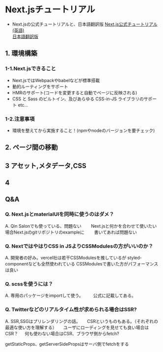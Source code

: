 # Next.jsチュートリアル
- Next.jsの公式チュートリアルと、日本語翻訳版
[Next.js公式チュートリアル(英語)](https://nextjs.org/learn/basics/create-nextjs-app)<br>
[日本語翻訳版](
https://qiita.com/thesugar/items/01896c1faa8241e6b1bc)

## 1. 環境構築
### 1-1.Next.jsできること
- Next.jsではWebpackやbabelなどが標準搭載
- 動的ルーティングをサポート
- HMRのサポート(コードを変更すると自動でページに反映される)
- CSS と Sass のビルトイン、及びあらゆる CSS-in-JS ライブラリのサポート
etc...

### 1-2.注意事項
- 環境を整えてから実施すること！(npmやnodeのバージョンを要チェック)

## 2. ページ間の移動

## 3 アセット,メタデータ,CSS

## 4

## Q&A
### Q. Next.jsとmaterialUIを同時に使うのはダメ？
A. Qin Salonでも使っている、問題ない
　　Next.jsと何かを合わせて使いたい場合Next.jsのgitリポジトリのexampleに
　　書いてあれば問題ない

### Q.  NextではやはりCSS in JSよりCSSModulesの方がいいのか？
A. 開発者の好み。vercel社は若干CSSModulesを推しているが
   styled-componentなども全然使われている
   CSSModulesで書いた方がパフォーマンスは良い

### Q. scssを使うには？
A. 専用のパッケージをimportして使う。
　　公式に記載してある。

### Q. Twitterなどのリアルタイム性が求められる場合はSSR?
A. SSR,SSGはプリレンダリングの話。
　 CSRというものもある。（それぞれの最適な使い方を理解する）
　 ユーザにローディングを見せても良い場合はCSR？
　 何も使わない場合はCSR、ブラウザ側からfetch?

getStaticProps、getServerSidePropsはサーバ側でfetchをする